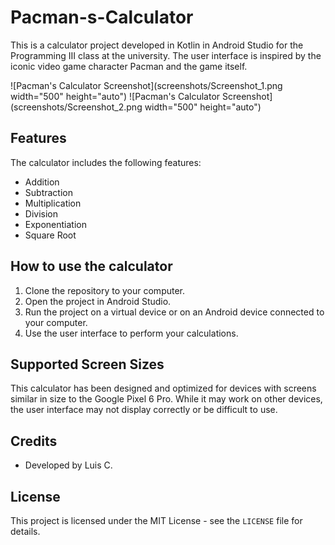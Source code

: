 # Pacman-s-Calculator

This is a calculator project developed in Kotlin in Android Studio for the Programming III class at the university. The user interface is inspired by the iconic video game character Pacman and the game itself.

![Pacman's Calculator Screenshot](screenshots/Screenshot_1.png width="500" height="auto")
![Pacman's Calculator Screenshot](screenshots/Screenshot_2.png width="500" height="auto")


## Features

The calculator includes the following features:

- Addition
- Subtraction
- Multiplication
- Division
- Exponentiation
- Square Root

## How to use the calculator

1. Clone the repository to your computer.
2. Open the project in Android Studio.
3. Run the project on a virtual device or on an Android device connected to your computer.
4. Use the user interface to perform your calculations.

## Supported Screen Sizes

This calculator has been designed and optimized for devices with screens similar in size to the Google Pixel 6 Pro. While it may work on other devices, the user interface may not display correctly or be difficult to use.

## Credits

- Developed by Luis C.

## License

This project is licensed under the MIT License - see the `LICENSE` file for details.



